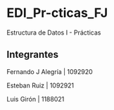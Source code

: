 # EDI_Pr-cticas_FJ
Estructura de Datos I - Prácticas

## Integrantes
Fernando J Alegría  |   1092920

Esteban Ruiz        |   1092921

Luis Girón          |   1188021
